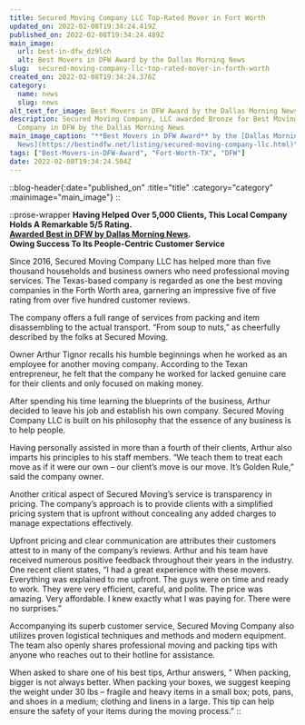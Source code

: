 ```yaml
---
title: Secured Moving Company LLC Top-Rated Mover in Fort Worth
updated_on: 2022-02-08T19:34:24.419Z
published_on: 2022-02-08T19:34:24.489Z
main_image:
  url: best-in-dfw_dz9lch
  alt: Best Movers in DFW Award by the Dallas Morning News
slug:  secured-moving-company-llc-top-rated-mover-in-forth-worth
created_on: 2022-02-08T19:34:24.378Z
category:
  name: news
  slug: news
alt_text_for_image: Best Movers in DFW Award by the Dallas Morning News
description: Secured Moving Company, LLC awarded Bronze for Best Moving
  Company in DFW by the Dallas Morning News
main_image_caption: "**Best Movers in DFW Award** by the [Dallas Morning
  News](https://bestindfw.net/listing/secured-moving-company-llc.html)"
tags: ["Best-Movers-in-DFW-Award", "Fort-Worth-TX", "DFW"]
date: 2022-02-08T19:34:24.504Z
---
```

::blog-header{:date="published_on" :title="title" :category="category" :mainimage="main_image"}
::

::prose-wrapper
**Having Helped Over 5,000 Clients, This Local Company Holds A Remarkable 5/5 Rating.**\
**[Awarded Best in DFW by Dallas Morning News](https://bestindfw.net/listing/secured-moving-company-llc.html).**\
**Owing Success To Its People-Centric Customer Service**

Since 2016, Secured Moving Company LLC has helped more than five thousand households and business owners who need professional moving services. The Texas-based company is regarded as one the best moving companies in the Forth Worth area, garnering an impressive five of five rating from over five hundred customer reviews.

The company offers a full range of services from packing and item disassembling to the actual transport. “From soup to nuts,” as cheerfully described by the folks at Secured Moving.

Owner Arthur Tignor recalls his humble beginnings when he worked as an employee for another moving company. According to the Texan entrepreneur, he felt that the company he worked for lacked genuine care for their clients and only focused on making money.

After spending his time learning the blueprints of the business, Arthur decided to leave his job and establish his own company. Secured Moving Company LLC is built on his philosophy that the essence of any business is to help people.

Having personally assisted in more than a fourth of their clients, Arthur also imparts his principles to his staff members. “We teach them to treat each move as if it were our own – our client’s move is our move. It’s Golden Rule,” said the company owner.

Another critical aspect of Secured Moving’s service is transparency in pricing. The company’s approach is to provide clients with a simplified pricing system that is upfront without concealing any added charges to manage expectations effectively. 

Upfront pricing and clear communication are attributes their customers attest to in many of the company’s reviews. Arthur and his team have received numerous positive feedback throughout their years in the industry. One recent client states, “I had a great experience with these movers. Everything was explained to me upfront. The guys were on time and ready to work. They were very efficient, careful, and polite. The price was amazing. Very affordable. I knew exactly what I was paying for. There were no surprises.”

Accompanying its superb customer service, Secured Moving Company also utilizes proven logistical techniques and methods and modern equipment. The team also openly shares professional moving and packing tips with anyone who reaches out to their hotline for assistance.

When asked to share one of his best tips, Arthur answers, " When packing, bigger is not always better. When packing your boxes, we suggest keeping the weight under 30 lbs – fragile and heavy items in a small box; pots, pans, and shoes in a medium; clothing and linens in a large. This tip can help ensure the safety of your items during the moving process.”
::